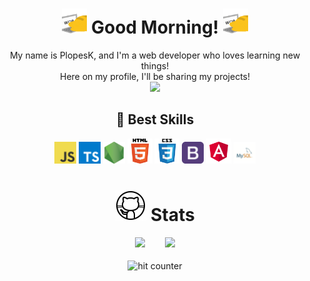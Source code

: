 <div align="center">
  <h1><img src="img/meow_code.gif" height="40"> Good Morning! <img src="img/meow_code.gif" height="40"></h1>
  My name is PlopesK, and I'm a web developer who loves learning new things!<br>
  Here on my profile, I'll be sharing my projects! <br>
  <img src="https://media3.giphy.com/media/sn4vGDGn8Js905dRtL/giphy.gif?cid=ecf05e47gortlqzbairygnqax9ejuh31qp0di02wv11vicod&ep=v1_stickers_search&rid=giphy.gif&ct=s"  height="100">

## 🚀 Best Skills
</div>
<div display="flex" align="center">
<code><img height="35" src="https://raw.githubusercontent.com/github/explore/80688e429a7d4ef2fca1e82350fe8e3517d3494d/topics/javascript/javascript.png" alt="Javascript"/></code>
<code><img height="35" src="https://raw.githubusercontent.com/github/explore/80688e429a7d4ef2fca1e82350fe8e3517d3494d/topics/typescript/typescript.png" alt="Typescript"/></code>
<code><img height="35" src="https://raw.githubusercontent.com/github/explore/80688e429a7d4ef2fca1e82350fe8e3517d3494d/topics/nodejs/nodejs.png" alt="Nodejs"/></code>
<code><img height="40" src="https://raw.githubusercontent.com/github/explore/80688e429a7d4ef2fca1e82350fe8e3517d3494d/topics/html/html.png" alt="HTML5"/></code>
<code><img height="40" src="https://raw.githubusercontent.com/github/explore/80688e429a7d4ef2fca1e82350fe8e3517d3494d/topics/css/css.png" alt="CSS3"/></code>
<code><img height="35" src="https://raw.githubusercontent.com/github/explore/80688e429a7d4ef2fca1e82350fe8e3517d3494d/topics/bootstrap/bootstrap.png" alt="Bootstrap"/></code>
<code><img height="40" src="https://raw.githubusercontent.com/github/explore/80688e429a7d4ef2fca1e82350fe8e3517d3494d/topics/angular/angular.png" alt="Angular"/></code>
<code><img height="35" src="https://raw.githubusercontent.com/github/explore/80688e429a7d4ef2fca1e82350fe8e3517d3494d/topics/mysql/mysql.png" alt="MySQL"/></code>
</div>

<div align="center">
<h1><img src="img/github.gif"> Stats </h1>
  
<div display="flex">
<img src="https://github-readme-stats.vercel.app/api?username=plopesk&show_icons=true&theme=tokyonight" height="200px">
  <span>&nbsp;&nbsp;&nbsp;&nbsp;&nbsp;&nbsp;</span> 
<img src="https://github-readme-stats.vercel.app/api/top-langs/?username=plopesk&layout=compact&theme=tokyonight" height="200px">
</div> <br>

<img src="https://profile-counter.glitch.me/plopesk/count.svg" alt="hit counter" align="center">
</div>
